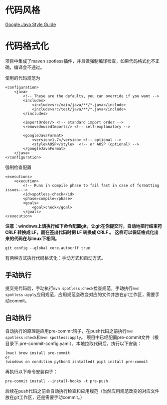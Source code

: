 # 代码风格  
[Google Java Style Guide](https://google.github.io/styleguide/javaguide.html)

# 代码格式化

项目中集成了maven spotless插件，并且做强制编译检查，如果代码格式化不正确，编译会不通过。

使用的代码规范为

```
<configuration>
    <java>
        <!-- These are the defaults, you can override if you want -->
        <includes>
            <include>src/main/java/**/*.java</include>
            <include>src/test/java/**/*.java</include>
        </includes>

        <importOrder/> <!-- standard import order -->
        <removeUnusedImports/> <!-- self-explanatory -->

        <googleJavaFormat>
            <version>1.7</version> <!-- optional -->
            <style>AOSP</style>  <!-- or AOSP (optional) -->
        </googleJavaFormat>
    </java>
</configuration>

```

强制检查配置

```
<executions>
    <execution>
        <!-- Runs in compile phase to fail fast in case of formatting issues.-->
        <id>spotless-check</id>
        <phase>compile</phase>
        <goals>
            <goal>check</goal>
        </goals>
</execution>
```

**注意：windows上请执行如下命令配置git，让git在你提交时，自动地把行结束符 CRLF 转换成 LF，而在签出代码时把 LF 转换成 CRLF 。**
**这样可以保证格式化出来的代码在与linux下相同。**

`git config --global core.autocrlf true`

有两种方式执行代码格式化：手动方式和自动方式。

## 手动执行

提交完代码后，手动执行`mvn spotless:check`检查规范，手动执行`mvn spotless:apply`应用规范，应用规范会改变对应的文件并放在git工作区，需要手动commit。

## 自动执行

自动执行的原理是应用pre-commit钩子，在push代码之前执行`mvn spotless:check`和`mvn spotless:apply`。
项目中已经配置pre-commit文件（根目录下.pre-commit-config.yaml），本地拉取代码后，执行以下安装：

```
(mac) brew install pre-commit
or
(windows on condition python3 isntalled) pip3 install pre-commit
```

再执行以下命令安装钩子：

```
pre-commit install --install-hooks -t pre-push
```

后续在push代码之前会自动执行检查和应用规范（当然应用规范改变的对应文件放在git工作区，还是需要手动commit。）